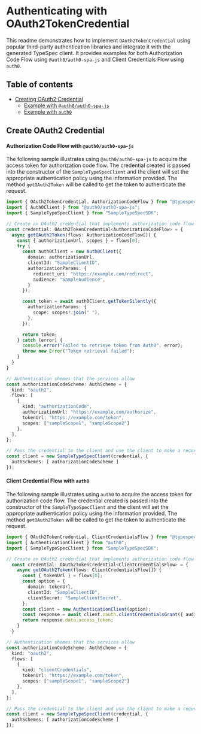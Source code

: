 # Authenticating with OAuth2TokenCredential

This readme demonstrates how to implement `OAuth2TokenCredential` using popular third-party authentication libraries and integrate it with the generated TypeSpec client. It provides examples for both Authorization Code Flow using `@auth0/auth0-spa-js` and Client Credentials Flow using `auth0`.

## Table of contents

- [Creating OAuth2 Credential](#creating-oauth2-credential-with-third-party-library)
  - [Example with `@auth0/auth0-spa-js`](#authorization-code-flow-with-auth0auth0-spa-js)
  - [Example with `auth0`](#client-credential-flow-with-auth0)

## Create OAuth2 Credential
#### Authorization Code Flow with `@auth0/auth0-spa-js`
The following sample illustrates using `@auth0/auth0-spa-js` to acquire the access token for authorization code flow. The credential created is passed into the constructor of the `SampleTypeSpecClient` and the client will set the appropriate authentication policy using the information provided. The method `getOAuth2Token` will be called to get the token to authenticate the request.

```ts
import { OAuth2TokenCredential, AuthorizationCodeFlow } from "@typespec/ts-http-runtime";
import { Auth0Client } from "@auth0/auth0-spa-js";
import { SampleTypeSpecClient } from "SampleTypeSpecSDK"; 

// Create an OAuth2 credential that implements authorization code flow
const credential: OAuth2TokenCredential<AuthorizationCodeFlow> = {
  async getOAuth2Token(flows: AuthorizationCodeFlow[]) {
    const { authorizationUrl, scopes } = flows[0];
    try {
      const auth0Client = new Auth0Client({
        domain: authorizationUrl,
        clientId: "SampleClientID",
        authorizationParams: {
          redirect_uri: "https://example.com/redirect",
          audience: "SampleAudience",
        }
      });

      const token = await auth0Client.getTokenSilently({
        authorizationParams: {
          scope: scopes?.join(" "),
        },
      });

      return token;
    } catch (error) {
      console.error("Failed to retrieve token from Auth0", error);
      throw new Error("Token retrieval failed");
    }
  }
}

// Authentication shemes that the services allow
const authorizationCodeScheme: AuthScheme = {
  kind: "oauth2",
  flows: [
    {
      kind: "authorizationCode",
      authorizationUrl: "https://example.com/authorize",
      tokenUrl: "https://example.com/token",
      scopes: ["sampleScope1", "sampleScope2"]
    },
  ],
};

// Pass the credential to the client and use the client to make a request to the service
const client = new SampleTypeSpecClient(credential, {
  authSchemes: [ authorizationCodeScheme ]
});
```
#### Client Credential Flow with `auth0`
The following sample illustrates using `auth0` to acquire the access token for authorization code flow. The credential created is passed into the constructor of the `SampleTypeSpecClient` and the client will set the appropriate authentication policy using the information provided. The method `getOAuth2Token` will be called to get the token to authenticate the request.

```ts
import { OAuth2TokenCredential, ClientCredentialsFlow } from "@typespec/ts-http-runtime";
import { AuthenticationClient } from "auth0";
import { SampleTypeSpecClient } from "SampleTypeSpecSDK"; 

// Create an OAuth2 credential that implements authorization code flow
  const credential: OAuth2TokenCredential<ClientCredentialsFlow> = {
    async getOAuth2Token(flows: ClientCredentialsFlow[]) {
      const { tokenUrl } = flows[0];
      const option = {
        domain: tokenUrl,
        clientId: "SampleClientID",
        clientSecret: "SampleClientSecret",
      };
      const client = new AuthenticationClient(option);
      const response = await client.oauth.clientCredentialsGrant({ audience: "SampleAudience" });
      return response.data.access_token;
    }
  }

// Authentication shemes that the services allow
const authorizationCodeScheme: AuthScheme = {
  kind: "oauth2",
  flows: [
    {
      kind: "clientCredentials",
      tokenUrl: "https://example.com/token",
      scopes: ["sampleScope1", "sampleScope2"]
    },
  ],
};

// Pass the credential to the client and use the client to make a request to the service
const client = new SampleTypeSpecClient(credential, {
  authSchemes: [ authorizationCodeScheme ]
});
```
